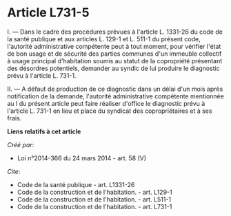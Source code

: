# Article L731-5

I. ― Dans le cadre des procédures prévues à l'article L. 1331-26 du code de la santé publique et aux articles L. 129-1 et L.
511-1 du présent code, l'autorité administrative compétente peut à tout moment, pour vérifier l'état de bon usage et de
sécurité des parties communes d'un immeuble collectif à usage principal d'habitation soumis au statut de la copropriété
présentant des désordres potentiels, demander au syndic de lui produire le diagnostic prévu à l'article L. 731-1. 

II. ― A défaut de production de ce diagnostic dans un délai d'un mois après notification de la demande, l'autorité
administrative compétente mentionnée au I du présent article peut faire réaliser d'office le diagnostic prévu à l'article L.
731-1 en lieu et place du syndicat des copropriétaires et à ses frais.

**Liens relatifs à cet article**

_Créé par_:

  - Loi n°2014-366 du 24 mars 2014 - art. 58 (V)

_Cite_:

  - Code de la santé publique - art. L1331-26
  - Code de la construction et de l'habitation. - art. L129-1
  - Code de la construction et de l'habitation. - art. L511-1
  - Code de la construction et de l'habitation. - art. L731-1
